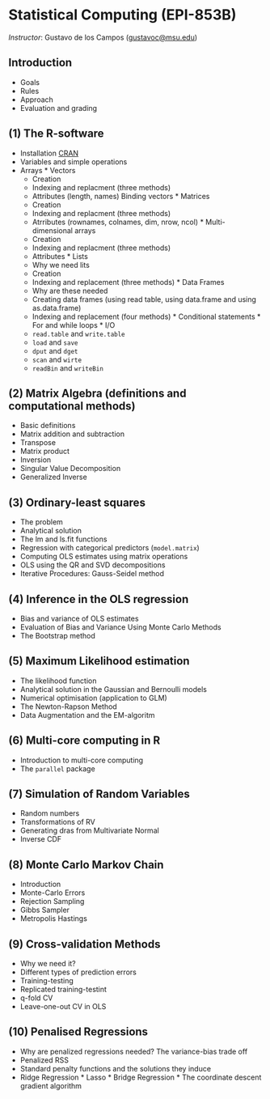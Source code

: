 # Statistical Computing  (EPI-853B)

*Instructor*: Gustavo de los Campos (gustavoc@msu.edu)
## Introduction 
   * Goals
   * Rules
   * Approach
   * Evaluation and grading

## (1) The R-software
   * Installation [CRAN]()
   * Variables and simple operations
   * Arrays 
   	* Vectors
   		* Creation
   		* Indexing and replacment (three methods)
   		* Attributes (length, names)
   		 Binding vectors
   	* Matrices
   		* Creation
   		* Indexing and replacment (three methods)
   		* Atrributes (rownames, colnames, dim, nrow, ncol)
   	* Multi-dimensional arrays
   		* Creation
   		* Indexing and replacment (three methods)
   		* Attributes
	* Lists
		* Why we need lits
		* Creation
		* Indexing and replacement (three methods)
	* Data Frames	
		* Why are these needed
		* Creating data frames (using read table, using data.frame and using as.data.frame)
		* Indexing and replacement (four methods)
	* Conditional statements
	* For and while loops
	* I/O
		* `read.table`  and `write.table`
		* `load` and `save`
		* `dput` and `dget`
		* `scan` and `wirte`
		* `readBin` and `writeBin`

## (2) Matrix Algebra (definitions and computational methods)
   * Basic definitions
   * Matrix addition and subtraction
   * Transpose
   * Matrix product
   * Inversion
   * Singular Value Decomposition
   * Generalized Inverse
	
## (3) Ordinary-least squares
   * The problem
   * Analytical solution
   * The lm and ls.fit functions
   * Regression with categorical predictors (`model.matrix`)
   * Computing OLS estimates using matrix operations
   * OLS using the QR and SVD decompositions
   * Iterative Procedures: Gauss-Seidel method
	
## (4) Inference in the OLS regression
   * Bias and variance of OLS estimates
   * Evaluation of Bias and Variance Using Monte Carlo Methods
   * The Bootstrap method
	
## (5) Maximum Likelihood estimation
   * The likelihood function
   * Analytical solution in the Gaussian and Bernoulli models
   * Numerical optimisation (application to GLM)
   * The Newton-Rapson Method
   * Data Augmentation and the EM-algoritm

## (6)  Multi-core computing in R
   * Introduction to multi-core computing
   * The `parallel` package

## (7) Simulation of Random Variables
   * Random numbers
   * Transformations of RV
   * Generating dras from Multivariate Normal
   * Inverse CDF
	
## (8) Monte Carlo Markov Chain
   * Introduction
   * Monte-Carlo Errors
   * Rejection Sampling
   * Gibbs Sampler
   * Metropolis Hastings
	
## (9) Cross-validation Methods
   * Why we need it?
   * Different types of prediction errors
   * Training-testing
   * Replicated training-testint
   * q-fold CV
   * Leave-one-out CV in OLS
	
## (10) Penalised Regressions
   * Why are penalized regressions needed? The variance-bias trade off
   * Penalized RSS 
   * Standard penalty functions and the solutions they induce
   * Ridge Regression
	* Lasso
	* Bridge Regression
	* The coordinate descent gradient algorithm 
	
	
	
	
		   		
